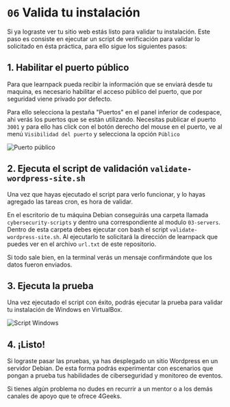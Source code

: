 # `06` Valida tu instalación

Si ya lograste ver tu sitio web estás listo para validar tu instalación. Este paso es consiste en ejecutar un script de verificación para validar lo solicitado en ésta práctica, para ello sigue los siguientes pasos:

## 1. Habilitar el puerto público

Para que learnpack pueda recibir la información que se enviará desde tu maquina, es necesario habilitar el acceso público del puerto, que por seguridad viene privado por defecto.

Para ello selecciona la pestaña "Puertos" en el panel inferior de codespace, ahi verás los puertos que se están utilizando. Necesitas publicar el puerto `3001` y para ello has click con el botón derecho del mouse en el puerto, ve al menú `Visibilidad del puerto` y selecciona la opción `Público`

![Puerto público](../../../../.learn/assets/public-ports.png)

## 2. Ejecuta el script de validación `validate-wordpress-site.sh`

Una vez que hayas ejecutado el script para verlo funcionar, y lo hayas agregado las tareas cron, es hora de validar.

En el escritorio de tu máquina Debian conseguirás una carpeta llamada `cybersecurity-scripts` y dentro una correspondiente al modulo `03-servers`. Dentro de esta carpeta debes ejecutar con bash el script `validate-wordpress-site.sh`. Al ejecutarlo te solicitará la dirección de learnpack que puedes ver en el archivo `url.txt` de este repositorio.

Si todo sale bien, en la terminal verás un mensaje confirmándote que los datos fueron enviados.

## 3. Ejecuta la prueba

Una vez ejecutado el script con éxito, podrás ejecutar la prueba para validar tu instalación de Windows en VirtualBox.

![Script Windows](../../../../.learn/assets/script-test.png)

## 4. ¡Listo!

Si lograste pasar las pruebas, ya has desplegado un sitio Wordpress en un servidor Debian. De esta forma podrás experimentar con escenarios que pongan a prueba tus habilidades de ciberseguridad y monitoreo de eventos.

Si tienes algún problema no dudes en recurrir a un mentor o a los demás canales de apoyo que te ofrece 4Geeks.
